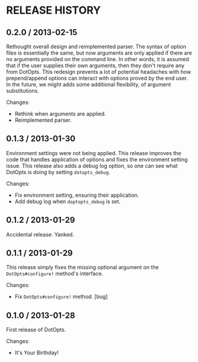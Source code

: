 # RELEASE HISTORY

## 0.2.0 / 2013-02-15

Rethought overall design and reimplemented parser. The syntax of option
files is essentially the same, but now arguments are only applied if
there are no arguments provided on the command line. In other words,
it is assumed that if the user supplies their own arguments, then
they don't require any from DotOpts. This redesign prevents a lot of
potential headaches with how prepend/append options can interact 
with options proved by the end user. In the future, we might adds some
additional flexibility, of argument substitutions.

Changes:

* Rethink when arguments are applied.
* Reimplemented parser.


## 0.1.3 / 2013-01-30

Environment settings were not being applied. This release improves the code
that handles application of options and fixes the environment setting issue.
This release also adds a debug log option, so one can see what DotOpts is doing
by setting `dotopts_debug`.

Changes:

* Fix environment setting, ensuring their application.
* Add debug log when `doptopts_debug` is set.


## 0.1.2 / 2013-01-29

Accidental release. Yanked.


## 0.1.1 / 2013-01-29

This release simply fixes the missing optional argument on the
`DotOpts#configure!` method's interface.

Changes:

* Fix `DotOpts#configure!` method. [bug]


## 0.1.0 / 2013-01-28

First release of DotOpts.

Changes:

* It's Your Birthday!

